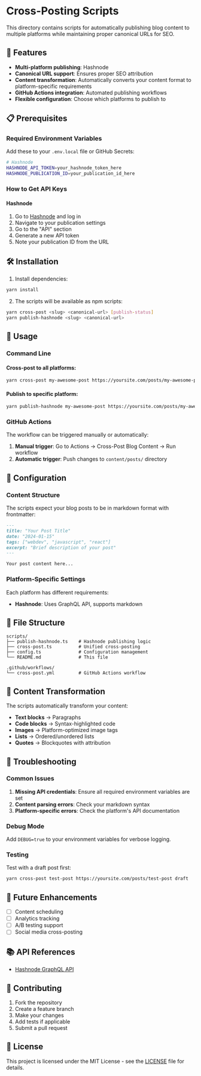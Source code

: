 # Cross-Posting Scripts

This directory contains scripts for automatically publishing blog content to multiple platforms while maintaining proper canonical URLs for SEO.

## 🚀 Features

- **Multi-platform publishing**: Hashnode
- **Canonical URL support**: Ensures proper SEO attribution
- **Content transformation**: Automatically converts your content format to platform-specific requirements
- **GitHub Actions integration**: Automated publishing workflows
- **Flexible configuration**: Choose which platforms to publish to

## 📋 Prerequisites

### Required Environment Variables

Add these to your `.env.local` file or GitHub Secrets:

```bash
# Hashnode
HASHNODE_API_TOKEN=your_hashnode_token_here
HASHNODE_PUBLICATION_ID=your_publication_id_here


```

### How to Get API Keys

#### Hashnode

1. Go to [Hashnode](https://hashnode.com) and log in
2. Navigate to your publication settings
3. Go to the "API" section
4. Generate a new API token
5. Note your publication ID from the URL

## 🛠️ Installation

1. Install dependencies:

```bash
yarn install
```

2. The scripts will be available as npm scripts:

```bash
yarn cross-post <slug> <canonical-url> [publish-status]
yarn publish-hashnode <slug> <canonical-url>
```

## 📝 Usage

### Command Line

#### Cross-post to all platforms:

```bash
yarn cross-post my-awesome-post https://yoursite.com/posts/my-awesome-post draft
```

#### Publish to specific platform:

```bash
yarn publish-hashnode my-awesome-post https://yoursite.com/posts/my-awesome-post
```

### GitHub Actions

The workflow can be triggered manually or automatically:

1. **Manual trigger**: Go to Actions → Cross-Post Blog Content → Run workflow
2. **Automatic trigger**: Push changes to `content/posts/` directory

## 🔧 Configuration

### Content Structure

The scripts expect your blog posts to be in markdown format with frontmatter:

```markdown
---
title: "Your Post Title"
date: "2024-01-15"
tags: ["webdev", "javascript", "react"]
excerpt: "Brief description of your post"
---

Your post content here...
```

### Platform-Specific Settings

Each platform has different requirements:

- **Hashnode**: Uses GraphQL API, supports markdown

## 📁 File Structure

```
scripts/
├── publish-hashnode.ts    # Hashnode publishing logic
├── cross-post.ts          # Unified cross-posting
├── config.ts              # Configuration management
└── README.md              # This file

.github/workflows/
└── cross-post.yml         # GitHub Actions workflow
```

## 🔄 Content Transformation

The scripts automatically transform your content:

- **Text blocks** → Paragraphs
- **Code blocks** → Syntax-highlighted code
- **Images** → Platform-optimized image tags
- **Lists** → Ordered/unordered lists
- **Quotes** → Blockquotes with attribution

## 🚨 Troubleshooting

### Common Issues

1. **Missing API credentials**: Ensure all required environment variables are set
2. **Content parsing errors**: Check your markdown syntax
3. **Platform-specific errors**: Check the platform's API documentation

### Debug Mode

Add `DEBUG=true` to your environment variables for verbose logging.

### Testing

Test with a draft post first:

```bash
yarn cross-post test-post https://yoursite.com/posts/test-post draft
```

## 🔮 Future Enhancements

- [ ] Content scheduling
- [ ] Analytics tracking
- [ ] A/B testing support
- [ ] Social media cross-posting

## 📚 API References

- [Hashnode GraphQL API](https://gql.hashnode.com)

## 🤝 Contributing

1. Fork the repository
2. Create a feature branch
3. Make your changes
4. Add tests if applicable
5. Submit a pull request

## 📄 License

This project is licensed under the MIT License - see the [LICENSE](../LICENSE) file for details.
